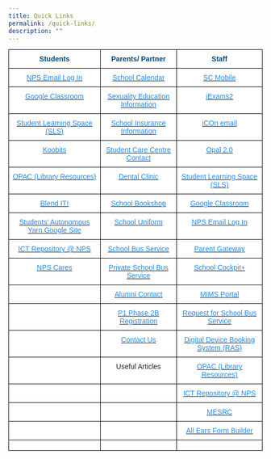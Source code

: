 ```yaml
---
title: Quick Links
permalink: /quick-links/
description: ""
---
```

<style type="text/css">
.tg  {border-collapse:collapse;border-spacing:0;margin:0px auto;}
.tg td{border-color:black;border-style:solid;border-width:1px;font-family:Arial, sans-serif;font-size:14px;
  overflow:hidden;padding:10px 5px;word-break:normal;}
.tg th{border-color:black;border-style:solid;border-width:1px;font-family:Arial, sans-serif;font-size:14px;
  font-weight:normal;overflow:hidden;padding:10px 5px;word-break:normal;}
.tg .tg-c1l1{background-color:#FFF;color:#1A202C;text-align:center;vertical-align:top}
.tg .tg-edky{background-color:#FFF;color:#00487F;font-weight:bold;text-align:center;vertical-align:top}
.tg .tg-67d5{background-color:#FFF;color:#2289E7;text-align:center;text-decoration:underline;vertical-align:top}
.tg .tg-0lax{text-align:left;vertical-align:top}
</style>
<table class="tg">
<thead>
  <tr>
    <th class="tg-edky"><span style="font-weight:bold;color:#00487F">Students</span></th>
    <th class="tg-edky"><span style="font-weight:bold;color:#00487F">Parents/ Partner</span></th>
    <th class="tg-edky"><span style="font-weight:bold;color:#00487F">Staff</span></th>
  </tr>
</thead>
<tbody>
  <tr>
    <td class="tg-67d5"><a href="https://accounts.google.com/b/0/AddMailService#inbox"><span style="text-decoration:none;color:#2289E7">NPS Email Log In</span></a></td>
    <td class="tg-67d5"><a href="https://northlandpri.moe.edu.sg/other/calendar"><span style="text-decoration:none;color:#2289E7">School Calendar</span></a></td>
    <td class="tg-67d5"><a href="https://scmobile.moe.edu.sg/home"><span style="text-decoration:none;color:#2289E7">SC Mobile</span></a></td>
  </tr>
  <tr>
    <td class="tg-67d5"><a href="https://classroom.google.com/"><span style="text-decoration:none;color:#2289E7">Google Classroom</span></a></td>
    <td class="tg-67d5"><a href="https://northlandpri.moe.edu.sg/for-parents"><span style="text-decoration:none;color:#2289E7">Sexuality Education Information</span></a></td>
    <td class="tg-67d5"><a href="https://iexams.seab.gov.sg/sso/login?service=https%3A%2F%2Fiexams.seab.gov.sg%2Fsso%2Foauth2.0%2FcallbackAuthorize%3Fclient_id%3Diexams2-prod%26redirect_uri%3Dhttps%253A%252F%252Fiexams.seab.gov.sg%252Fiexams2%252Flogin%252Foauth2%252Fcode%252Fiexams2-prod%26response_type%3Dcode%26client_name%3DCasOAuthClient"><span style="text-decoration:none;color:#2289E7">iExams2</span></a></td>
  </tr>
  <tr>
    <td class="tg-67d5"><a href="https://vle.learning.moe.edu.sg/login"><span style="text-decoration:none;color:#2289E7">Student Learning Space (SLS)</span></a></td>
    <td class="tg-67d5"><a href="https://northlandpri.moe.edu.sg/contact-us/school-related-services/students-accident-protection-scheme"><span style="text-decoration:none;color:#2289E7">School Insurance Information</span></a></td>
    <td class="tg-67d5"><a href="http://icon.moe.edu.sg/"><span style="text-decoration:none;color:#2289E7">iCOn email</span></a></td>
  </tr>
  <tr>
    <td class="tg-67d5"><a href="https://www.koobits.com/"><span style="text-decoration:none;color:#2289E7">Koobits</span></a></td>
    <td class="tg-67d5"><a href="https://northlandpri.moe.edu.sg/contact-us/school-related-services"><span style="text-decoration:none;color:#2289E7">Student Care Centre Contact</span></a></td>
    <td class="tg-67d5"><a href="https://idm.opal2.moe.edu.sg/account/login#"><span style="text-decoration:none;color:#2289E7">Opal 2.0</span></a></td>
  </tr>
  <tr>
    <td class="tg-67d5"><a href="https://schoolibrary.moe.edu.sg/northlandpri/cgi-bin/spydus.exe/MSGTRN/WPAC/HOME"><span style="text-decoration:none;color:#2289E7">OPAC (Library Resources)</span></a></td>
    <td class="tg-67d5"><a href="https://northlandpri.moe.edu.sg/contact-us/school-related-services"><span style="text-decoration:none;color:#2289E7">Dental Clinic</span></a></td>
    <td class="tg-67d5"><a href="https://vle.learning.moe.edu.sg/login"><span style="text-decoration:none;color:#2289E7">Student Learning Space (SLS)</span></a></td>
  </tr>
  <tr>
    <td class="tg-67d5"><a href="https://sites.google.com/moe.edu.sg/npsblendedlearning2021/home"><span style="text-decoration:none;color:#2289E7">Blend IT!</span></a></td>
    <td class="tg-67d5"><a href="https://northlandpri.moe.edu.sg/contact-us/school-related-services"><span style="text-decoration:none;color:#2289E7">School Bookshop</span></a></td>
    <td class="tg-67d5"><a href="https://classroom.google.com/u/0/h"><span style="text-decoration:none;color:#2289E7">Google Classroom</span></a></td>
  </tr>
  <tr>
    <td class="tg-67d5"><a href="https://sites.google.com/moe.edu.sg/npssay/home?authuser=1&amp;pli=1"><span style="text-decoration:none;color:#2289E7">Students’ Autonomous Yarn Google Site</span></a></td>
    <td class="tg-67d5"><a href="https://northlandpri.moe.edu.sg/contact-us/school-related-services/school-uniform"><span style="text-decoration:none;color:#2289E7">School Uniform</span></a></td>
    <td class="tg-67d5"><a href="https://accounts.google.com/b/0/AddMailService#inbox"><span style="text-decoration:none;color:#2289E7">NPS Email Log In</span></a></td>
  </tr>
  <tr>
    <td class="tg-67d5"><a href="https://sites.google.com/moe.edu.sg/ict-resources-nps/home/ict-tools"><span style="text-decoration:none;color:#2289E7">ICT Repository @ NPS</span></a></td>
    <td class="tg-67d5"><a href="https://northlandpri.moe.edu.sg/contact-us/school-related-services"><span style="text-decoration:none;color:#2289E7">School Bus Service</span></a></td>
    <td class="tg-67d5"><a href="https://pg.moe.edu.sg/"><span style="text-decoration:none;color:#2289E7">Parent Gateway</span></a></td>
  </tr>
  <tr>
    <td class="tg-67d5"><a href="https://form.gov.sg/60d84995a9bcd8001181b630"><span style="text-decoration:none;color:#2289E7">NPS Cares</span></a></td>
    <td class="tg-67d5"><a href="https://northlandpri.moe.edu.sg/contact-us/school-related-services"><span style="text-decoration:none;color:#2289E7">Private School Bus Service</span></a></td>
    <td class="tg-67d5"><a href="https://schoolcockpit.moe.gov.sg/"><span style="text-decoration:none;color:#2289E7">School Cockpit+</span></a></td>
  </tr>
  <tr>
    <td class="tg-c1l1"></td>
    <td class="tg-67d5"><a href="/partners/Alumni/alumni/"><span style="text-decoration:none;color:#2289E7">Alumni Contact</span></a></td>
    <td class="tg-67d5"><a href="https://idp.mims.moe.gov.sg/nidp/app/login"><span style="text-decoration:none;color:#2289E7">MIMS Portal</span></a></td>
  </tr>
  <tr>
    <td class="tg-c1l1"></td>
    <td class="tg-67d5"><a href="/partners/parent-support-champs/"><span style="text-decoration:none;color:#2289E7">P1 Phase 2B Registration</span></a></td>
    <td class="tg-67d5"><a href="https://form.gov.sg/5e05a7c38967b800114c14d6"><span style="text-decoration:none;color:#2289E7">Request for School Bus Service</span></a></td>
  </tr>
  <tr>
    <td class="tg-c1l1"></td>
    <td class="tg-c1l1"><a href="/partners/alumni/contact-us/"><span style="text-decoration:none;color:#2289E7">Contact Us</span></a></td>
    <td class="tg-67d5"><a href="http://n1729padmw00861.schools.moe.edu.sg/ras/"><span style="text-decoration:none;color:#2289E7">Digital Device Booking System (RAS)</span></a></td>
  </tr>
  <tr>
    <td class="tg-c1l1"></td>
    <td class="tg-c1l1"><span style="font-weight:400;font-style:normal">Useful Articles</span></td>
    <td class="tg-67d5"><a href="https://schoolibrary.moe.edu.sg/northlandpri/cgi-bin/spydus.exe/MSGTRN/WPAC/HOME"><span style="text-decoration:none;color:#2289E7">OPAC (Library Resources)</span></a></td>
  </tr>
  <tr>
    <td class="tg-c1l1"></td>
    <td class="tg-c1l1"></td>
    <td class="tg-67d5"><a href="https://sites.google.com/moe.edu.sg/ict-resources-nps/home/ict-tools"><span style="text-decoration:none;color:#2289E7">ICT Repository @ NPS</span></a></td>
  </tr>
  <tr>
    <td class="tg-c1l1"></td>
    <td class="tg-c1l1"></td>
    <td class="tg-67d5"><a href="https://www.mesrc.net/"><span style="text-decoration:none;color:#2289E7">MESRC</span></a></td>
  </tr>
	<tr>
    <td class="tg-c1l1"></td>
    <td class="tg-c1l1"></td>
    <td class="tg-67d5"><a href="https://forms.moe.edu.sg/"><span style="text-decoration:none;color:#2289E7">All Ears Form Builder</span></a></td>
  </tr>
  <tr>
    <td class="tg-c1l1"></td>
    <td class="tg-c1l1"></td>
    <td class="tg-0lax"></td>
  </tr>
</tbody>
</table>